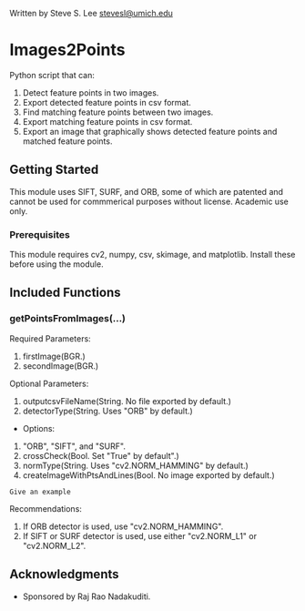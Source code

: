 Written by Steve S. Lee
stevesl@umich.edu
		
# Images2Points

Python script that can:
1) Detect feature points in two images.
2) Export detected feature points in csv format.
3) Find matching feature points between two images.
4) Export matching feature points in csv format.
5) Export an image that graphically shows detected feature points and matched feature points.

## Getting Started

This module uses SIFT, SURF, and ORB, some of which are patented and cannot be used for commmerical purposes without license. Academic use only.

### Prerequisites

This module requires cv2, numpy, csv, skimage, and matplotlib. Install these before using the module.


## Included Functions

### getPointsFromImages(...)

Required Parameters:
1) firstImage(BGR.)
2) secondImage(BGR.)

Optional Parameters:
1) outputcsvFileName(String. No file exported by default.)
2) detectorType(String. Uses "ORB" by default.)
* Options:
1) "ORB", "SIFT", and "SURF".
3) crossCheck(Bool. Set "True" by default".)
4) normType(String. Uses "cv2.NORM_HAMMING" by default.)
5) createImageWithPtsAndLines(Bool. No image exported by default.)

```
Give an example
```

Recommendations:
1) If ORB detector is used, use "cv2.NORM_HAMMING".
2) If SIFT or SURF detector is used, use either "cv2.NORM_L1" or "cv2.NORM_L2".

## Acknowledgments

* Sponsored by Raj Rao Nadakuditi.
